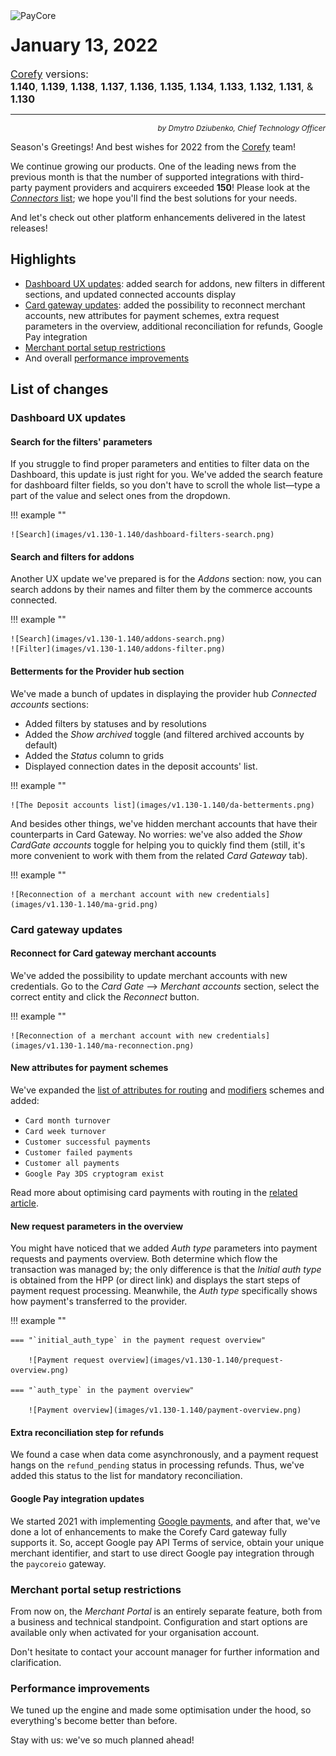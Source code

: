 <img src="/release-notes/images/corefy-planet.png" alt="PayCore" style="width: 375px; float: left; padding-right: 15px;">

# January 13, 2022

<span style="font-size: 115%">[Corefy](https://corefy.com/) versions:<br>
**1.140**, **1.139**, **1.138**, **1.137**, **1.136**, **1.135**, **1.134**, **1.133**, **1.132**, **1.131**, & **1.130** </span>
<hr>
<div style="text-align: right; font-size: 85%; font-style: italic;">by Dmytro Dziubenko, Chief Technology Officer</div>

Season's Greetings! And best wishes for 2022 from the [Corefy](https://corefy.com/) team!

We continue growing our products. One of the leading news from the previous month is that the number of supported integrations with third-party payment providers and acquirers exceeded **150**! Please look at the [*Connectors* list](/connectors/); we hope you'll find the best solutions for your needs.

And let's check out other platform enhancements delivered in the latest releases!

## Highlights

* [Dashboard UX updates](#dashboard-ux-updates): added search for addons, new filters in different sections, and updated connected accounts display
* [Card gateway updates](#card-gateway-updates): added the possibility to reconnect merchant accounts, new attributes for payment schemes, extra request parameters in the overview, additional reconciliation for refunds, Google Pay integration
* [Merchant portal setup restrictions](#merchant-portal-setup-restrictions)
* And overall [performance improvements](#performance-improvements)

## List of changes

### Dashboard UX updates

#### Search for the filters' parameters

If you struggle to find proper parameters and entities to filter data on the Dashboard, this update is just right for you. We've added the search feature for dashboard filter fields, so you don't have to scroll the whole list—type a part of the value and select ones from the dropdown.

!!! example ""

    ![Search](images/v1.130-1.140/dashboard-filters-search.png)

#### Search and filters for addons

Another UX update we've prepared is for the *Addons* section: now, you can search addons by their names and filter them by the commerce accounts connected.

!!! example ""

    ![Search](images/v1.130-1.140/addons-search.png)
    ![Filter](images/v1.130-1.140/addons-filter.png)

#### Betterments for the Provider hub section

We've made a bunch of updates in displaying the provider hub *Connected accounts* sections:

* Added filters by statuses and by resolutions
* Added the *Show archived* toggle (and filtered archived accounts by default)
* Added the *Status* column to grids
* Displayed connection dates in the deposit accounts' list.

!!! example ""

    ![The Deposit accounts list](images/v1.130-1.140/da-betterments.png)

And besides other things, we've hidden merchant accounts that have their counterparts in Card Gateway. No worries: we've also added the *Show CardGate accounts* toggle for helping you to quickly find them (still, it's more convenient to work with them from the related *Card Gateway* tab).

!!! example ""

    ![Reconnection of a merchant account with new credentials](images/v1.130-1.140/ma-grid.png)

### Card gateway updates

#### Reconnect for Card gateway merchant accounts

We've added the possibility to update merchant accounts with new credentials. Go to the *Card Gate* --> *Merchant accounts* section, select the correct entity and click the *Reconnect* button.

!!! example ""

    ![Reconnection of a merchant account with new credentials](images/v1.130-1.140/ma-reconnection.png)

#### New attributes for payment schemes

We've expanded the [list of attributes for routing](/products/payment-gateway/payment-routing-schemes//#card-payment-condition-context-attributes) and [modifiers](/products/payment-gateway/payment-routing-schemes/#modifier-condition-context-attributes) schemes and added:

* `Card month turnover`
* `Card week turnover`
* `Customer successful payments`
* `Customer failed payments`
* `Customer all payments`
* `Google Pay 3DS cryptogram exist`

Read more about optimising card payments with routing in the [related article](/products/payment-gateway/payment-routing-schemes/#card-gateways-routing-schemes).

#### New request parameters in the overview

You might have noticed that we added *Auth type* parameters into payment requests and payments overview. Both determine which flow the transaction was managed by; the only difference is that the *Initial auth type* is obtained from the HPP (or direct link) and displays the start steps of payment request processing. Meanwhile, the *Auth type* specifically shows how payment's transferred to the provider.

!!! example ""

    === "`initial_auth_type` in the payment request overview"

        ![Payment request overview](images/v1.130-1.140/prequest-overview.png)

    === "`auth_type` in the payment overview"

        ![Payment overview](images/v1.130-1.140/payment-overview.png)

#### Extra reconciliation step for refunds

We found a case when data come asynchronously, and a payment request hangs on the `refund_pending` status in processing refunds. Thus, we've added this status to the list for mandatory reconciliation.

#### Google Pay integration updates

We started 2021 with implementing [Google payments](/integration/payment-methods/google-pay/), and after that, we've done a lot of enhancements to make the Corefy Card gateway fully supports it. So, accept Google pay API Terms of service, obtain your unique merchant identifier, and start to use direct Google pay integration through the `paycoreio` gateway.


### Merchant portal setup restrictions

From now on, the *Merchant Portal* is an entirely separate feature, both from a business and technical standpoint. Configuration and start options are available only when activated for your organisation account.

Don't hesitate to contact your account manager for further information and clarification.

### Performance improvements

We tuned up the engine and made some optimisation under the hood, so everything's become better than before.

Stay with us: we've so much planned ahead!
